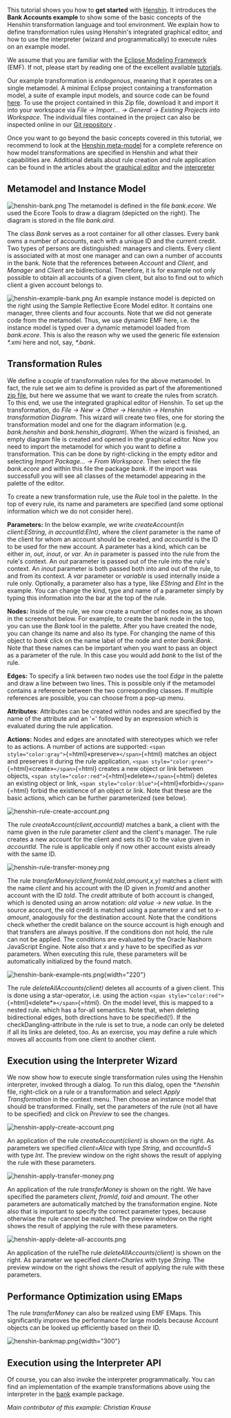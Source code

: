 
This tutorial shows you how to **get started** with
[Henshin](Henshin "wikilink"). It introduces the **Bank Accounts
example** to show some of the basic concepts of the Henshin
transformation language and tool environment. We explain how to define
transformation rules using Henshin\'s integrated graphical editor, and
how to use the interpreter (wizard and programmatically) to execute
rules on an example model.

We assume that you are familiar with the [Eclipse Modeling
Framework](Eclipse_Modeling_Framework "wikilink") (EMF). If not, please
start by reading one of the excellent available
[tutorials](https://www.eclipse.org/modeling/emf/docs/).

Our example transformation is *endogenous*, meaning that it operates on
a single metamodel. A minimal Eclipse project containing a
transformation model, a suite of example input models, and source code
can be found
[here](https://wiki.eclipse.org/images/2/2b/Henshin-bank-example.zip).
To use the project contained in this Zip file, download it and import it
into your workspace via *File → Import\... → General → Existing Projects
into Workspace*. The individual files contained in the project can also
be inspected online in our [Git
repository](http://git.eclipse.org/c/henshin/org.eclipse.emft.henshin.git/tree/plugins/org.eclipse.emf.henshin.examples/src/org/eclipse/emf/henshin/examples/bank)
.

Once you want to go beyond the basic concepts covered in this tutorial,
we recommend to look at the [Henshin
meta-model](Transformation_Meta-Model "wikilink") for a complete
reference on how model transformations are specified in Henshin and what
their capabilities are. Additional details about rule creation and rule
application can be found in the articles about the [graphical
editor](Graphical_Editor "wikilink") and the
[interpreter](Interpreter "wikilink")

## Metamodel and Instance Model

![](henshin-bank.png "henshin-bank.png") The metamodel is defined in the
file *bank.ecore*. We used the Ecore Tools to draw a diagram (depicted
on the right). The diagram is stored in the file *bank.aird*.

The class *Bank* serves as a root container for all other classes. Every
bank owns a number of accounts, each with a unique ID and the current
credit. Two types of persons are distinguished: managers and clients.
Every client is associated with at most one manager and can own a number
of accounts in the bank. Note that the references between *Account* and
*Client*, and *Manager* and *Client* are bidirectional. Therefore, it is
for example not only possible to obtain all accounts of a given client,
but also to find out to which client a given account belongs to.

![](henshin-example-bank.png "henshin-example-bank.png") An example
instance model is depicted on the right using the Sample Reflective
Ecore Model editor. It contains one manager, three clients and four
accounts. Note that we did not generate code from the metamodel. Thus,
we use dynamic EMF here, i.e. the instance model is typed over a dynamic
metamodel loaded from *bank.ecore*. This is also the reason why we used
the generic file extension *\*.xmi* here and not, say, *\*.bank*.

## Transformation Rules

We define a couple of transformation rules for the above metamodel. In
fact, the rule set we aim to define is provided as part of the
aforementioned [zip
file](https://wiki.eclipse.org/images/2/2b/Henshin-bank-example.zip),
but here we assume that we want to create the rules from scratch. To
this end, we use the integrated graphical editor of Henshin. To set up
the transformation, do *File → New → Other → Henshin → Henshin
transformation Diagram*. This wizard will create two files, one for
storing the transformation model and one for the diagram information
(e.g. *bank.henshin* and *bank.henshin_diagram*). When the wizard is
finished, an empty diagram file is created and opened in the graphical
editor. Now you need to import the metamodel for which you want to
define a transformation. This can be done by right-clicking in the empty
editor and selecting *Import Package\... → From Workspace*. Then select
the file *bank.ecore* and within this file the package *bank*. If the
import was successfull you will see all classes of the metamodel
appearing in the palette of the editor.

To create a new transformation rule, use the *Rule* tool in the palette.
In the top of every rule, its name and parameters are specified (and
some optional information which we do not consider here).

**Parameters:** In the below example, we write *createAccount(in
client:EString, in accountId:EInt)*, where the *client* parameter is the
name of the client for whom an account should be created, and
*accountId* is the ID to be used for the new account. A parameter has a
kind, which can be either *in*, *out*, *inout*, or *var*. An *in*
parameter is passed into the rule from the rule\'s context. An *out*
parameter is passed out of the rule into the rule\'s context. An *inout*
parameter is both passed both into and out of the rule, to and from its
context. A *var* parameter or *variable* is used internally inside a
rule only. Optionally, a parameter also has a type, like *EString* and
*EInt* in the example. You can change the kind, type and name of a
parameter simply by typing this information into the bar at the top of
the rule.

**Nodes:** Inside of the rule, we now create a number of nodes now, as
shown in the screenshot below. For example, to create the bank node in
the top, you can use the *Bank* tool in the palette. After you have
created the node, you can change its name and also its type. For
changing the name of this object to *bank* click on the name label of
the node and enter *bank:Bank*. Note that these names can be important
when you want to pass an object as a parameter of the rule. In this case
you would add *bank* to the list of the rule.

**Edges:** To specify a link between two nodes use the tool *Edge* in
the palette and draw a line between two lines. This is possible only if
the metamodel contains a reference between the two corresponding
classes. If multiple references are possible, you can choose from a
pop-up menu.

**Attributes**: Attributes can be created within nodes and are specified
by the name of the attribute and an \'=\' followed by an expression
which is evaluated during the rule application.

**Actions:** Nodes and edges are annotated with stereotypes which we
refer to as actions. A number of actions are supported:
`<span style="color:gray">`{=html}«preserve»`</span>`{=html} matches an
object and preserves it during the rule application,
`<span style="color:green">`{=html}«create»`</span>`{=html} creates a
new object or link between objects,
`<span style="color:red">`{=html}«delete»`</span>`{=html} deletes an
existing object or link,
`<span style="color:blue">`{=html}«forbid»`</span>`{=html} forbid the
existience of an object or link. Note that these are the basic actions,
which can be further parameterized (see below).

![](henshin-rule-create-account.png "henshin-rule-create-account.png")

The rule *createAccount(client,accountId)* matches a bank, a client with
the name given in the rule parameter *client* and the client\'s manager.
The rule creates a new account for the client and sets its ID to the
value given in *accountId*. The rule is applicable only if now other
account exists already with the same ID.

![](henshin-rule-transfer-money.png "henshin-rule-transfer-money.png")

The rule *transferMoney(client,fromId,toId,amount,x,y)* matches a client
with the name *client* and his account with the ID given in *fromId* and
another account with the ID *toId*. The *credit* attribute of both
account is changed, which is denoted using an arrow notation: *old value
-\> new value*. In the source account, the old credit is matched using a
parameter *x* and set to *x-amount*, analogously for the destination
account. Note that the conditions check whether the credit balance on
the source account is high enough and that transfers are always
positive. If the conditions don not hold, the rule can not be applied.
The conditions are evaluated by the Oracle Nashorn JavaScript Engine.
Note also that *x* and *y* have to be specified as *var* parameters.
When executing this rule, these parameters will be automatically
initialized by the found match.

![](henshin-bank-example-nts.png "henshin-bank-example-nts.png"){width="220"}

The rule *deleteAllAccounts(client)* deletes all accounts of a given
client. This is done using a star-operator, i.e. using the action
`<span style="color:red">`{=html}«delete\*»`</span>`{=html}. On the
model level, this is mapped to a nested rule. which has a for-all
semantics. Note that, when deleting bidirectional edges, both directions
have to be specified(!). If the checkDangling-attribute in the rule is
set to true, a node can only be deleted if all its links are deleted,
too. As an exercise, you may define a rule which moves all accounts from
one client to another client.

## Execution using the Interpreter Wizard

We now show how to execute single transformation rules using the Henshin
interpreter, invoked through a dialog. To run this dialog, open the
*\*.henshin* file, right-click on a rule or a transformation and select
*Apply Transformation* in the context menu. Then choose an instance
model that should be transformed. Finally, set the parameters of the
rule (not all have to be specified) and click on *Preview* to see the
changes.

![](henshin-apply-create-account.png "henshin-apply-create-account.png")

An application of the rule *createAccount(client)* is shown on the
right. As parameters we specified *client=Alice* with type *String*, and
*accountId=5* with type *Int*. The preview window on the right shows the
result of applying the rule with these parameters.

![](henshin-apply-transfer-money.png "henshin-apply-transfer-money.png")

An application of the rule *transferMoney* is shown on the right. We
have specified the parameters *client*, *fromId*, *toid* and *amount*.
The other parameters are automatically matched by the transformation
engine. Note also that is important to specify the correct parameter
types, because otherwise the rule cannot be matched. The preview window
on the right shows the result of applying the rule with these
parameters.

![](henshin-apply-delete-all-accounts.png "henshin-apply-delete-all-accounts.png")

An application of the ruleThe rule *deleteAllAccounts(client)* is shown
on the right. As parameter we specified *client=Charles* with type
*String*. The preview window on the right shows the result of applying
the rule with these parameters.

## Performance Optimization using EMaps

The rule *transferMoney* can also be realized using EMF EMaps. This
significantly improves the performance for large models because Account
objects can be looked up efficiently based on their ID.

![](henshin-bankmap.png "henshin-bankmap.png"){width="300"}

## Execution using the Interpreter API

Of course, you can also invoke the interpreter programmatically. You can
find an implementation of the example transformations above using the
interpreter in the
[bank](http://git.eclipse.org/c/henshin/org.eclipse.emft.henshin.git/tree/plugins/org.eclipse.emf.henshin.examples/src/org/eclipse/emf/henshin/examples/bank)
example package.

*Main contributor of this example: Christian Krause*
